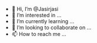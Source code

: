 - 👋 Hi, I’m @Jasirjasi
- 👀 I’m interested in ...
- 🌱 I’m currently learning ...
- 💞️ I’m looking to collaborate on ...
- 📫 How to reach me ...

<!---
Jasirjasi/Jasirjasi is a ✨ special ✨ repository because its `README.md` (this file) appears on your GitHub profile.
You can click the Preview link to take a look at your changes.
--->

